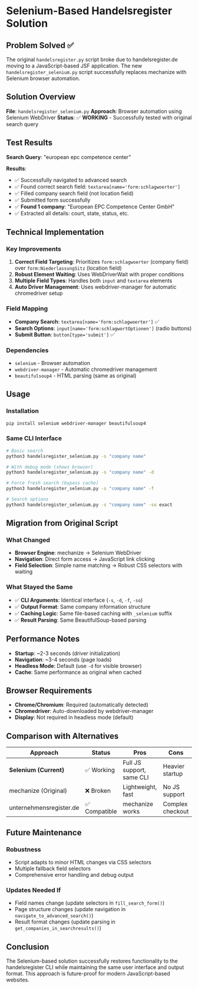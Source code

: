 # Selenium-Based Handelsregister Solution

## Problem Solved ✅

The original `handelsregister.py` script broke due to handelsregister.de moving to a JavaScript-based JSF application. The new `handelsregister_selenium.py` script successfully replaces mechanize with Selenium browser automation.

## Solution Overview

**File**: `handelsregister_selenium.py`
**Approach**: Browser automation using Selenium WebDriver
**Status**: ✅ **WORKING** - Successfully tested with original search query

## Test Results

**Search Query**: "european epc competence center"

**Results**:

- ✅ Successfully navigated to advanced search
- ✅ Found correct search field: `textarea[name='form:schlagwoerter']`
- ✅ Filled company search field (not location field)
- ✅ Submitted form successfully
- ✅ **Found 1 company**: "European EPC Competence Center GmbH"
- ✅ Extracted all details: court, state, status, etc.

## Technical Implementation

### Key Improvements

1. **Correct Field Targeting**: Prioritizes `form:schlagwoerter` (company field) over `form:NiederlassungSitz` (location field)
2. **Robust Element Waiting**: Uses WebDriverWait with proper conditions
3. **Multiple Field Types**: Handles both `input` and `textarea` elements
4. **Auto Driver Management**: Uses webdriver-manager for automatic chromedriver setup

### Field Mapping

- **Company Search**: `textarea[name='form:schlagwoerter']` ✅
- **Search Options**: `input[name='form:schlagwortOptionen']` (radio buttons)
- **Submit Button**: `button[type='submit']` ✅

### Dependencies

- `selenium` - Browser automation
- `webdriver-manager` - Automatic chromedriver management
- `beautifulsoup4` - HTML parsing (same as original)

## Usage

### Installation

```bash
pip install selenium webdriver-manager beautifulsoup4
```

### Same CLI Interface

```bash
# Basic search
python3 handelsregister_selenium.py -s "company name"

# With debug mode (shows browser)
python3 handelsregister_selenium.py -s "company name" -d

# Force fresh search (bypass cache)
python3 handelsregister_selenium.py -s "company name" -f

# Search options
python3 handelsregister_selenium.py -s "company name" -so exact
```

## Migration from Original Script

### What Changed

- **Browser Engine**: mechanize → Selenium WebDriver
- **Navigation**: Direct form access → JavaScript link clicking
- **Field Selection**: Simple name matching → Robust CSS selectors with waiting

### What Stayed the Same

- ✅ **CLI Arguments**: Identical interface (`-s`, `-d`, `-f`, `-so`)
- ✅ **Output Format**: Same company information structure
- ✅ **Caching Logic**: Same file-based caching with `_selenium` suffix
- ✅ **Result Parsing**: Same BeautifulSoup-based parsing

## Performance Notes

- **Startup**: ~2-3 seconds (driver initialization)
- **Navigation**: ~3-4 seconds (page loads)
- **Headless Mode**: Default (use `-d` for visible browser)
- **Cache**: Same performance as original when cached

## Browser Requirements

- **Chrome/Chromium**: Required (automatically detected)
- **Chromedriver**: Auto-downloaded by webdriver-manager
- **Display**: Not required in headless mode (default)

## Comparison with Alternatives

| Approach                | Status        | Pros                      | Cons             |
| ----------------------- | ------------- | ------------------------- | ---------------- |
| **Selenium (Current)**  | ✅ Working    | Full JS support, same CLI | Heavier startup  |
| mechanize (Original)    | ❌ Broken     | Lightweight, fast         | No JS support    |
| unternehmensregister.de | ✅ Compatible | mechanize works           | Complex checkout |

## Future Maintenance

### Robustness

- Script adapts to minor HTML changes via CSS selectors
- Multiple fallback field selectors
- Comprehensive error handling and debug output

### Updates Needed If

- Field names change (update selectors in `fill_search_form()`)
- Page structure changes (update navigation in `navigate_to_advanced_search()`)
- Result format changes (update parsing in `get_companies_in_searchresults()`)

## Conclusion

The Selenium-based solution successfully restores functionality to the handelsregister CLI while maintaining the same user interface and output format. This approach is future-proof for modern JavaScript-based websites.
